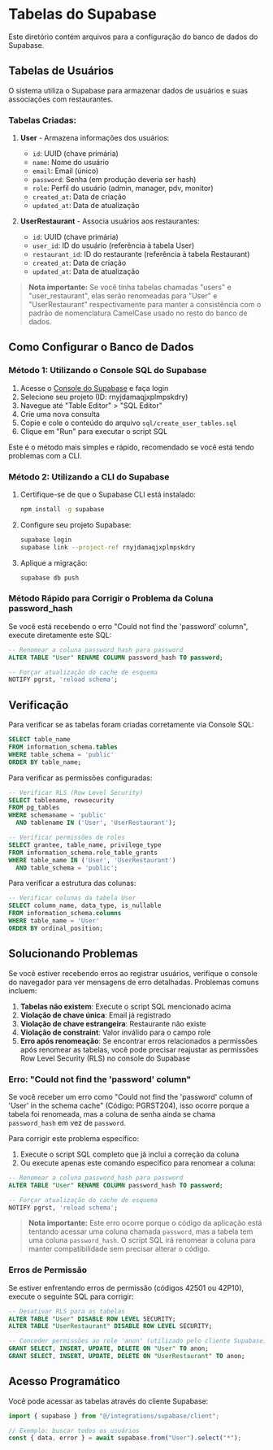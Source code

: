 # Tabelas do Supabase

Este diretório contém arquivos para a configuração do banco de dados do Supabase.

## Tabelas de Usuários

O sistema utiliza o Supabase para armazenar dados de usuários e suas associações com restaurantes.

### Tabelas Criadas:

1. **User** - Armazena informações dos usuários:

   - `id`: UUID (chave primária)
   - `name`: Nome do usuário
   - `email`: Email (único)
   - `password`: Senha (em produção deveria ser hash)
   - `role`: Perfil do usuário (admin, manager, pdv, monitor)
   - `created_at`: Data de criação
   - `updated_at`: Data de atualização

2. **UserRestaurant** - Associa usuários aos restaurantes:
   - `id`: UUID (chave primária)
   - `user_id`: ID do usuário (referência à tabela User)
   - `restaurant_id`: ID do restaurante (referência à tabela Restaurant)
   - `created_at`: Data de criação
   - `updated_at`: Data de atualização

> **Nota importante:** Se você tinha tabelas chamadas "users" e "user_restaurant", elas serão renomeadas para "User" e "UserRestaurant" respectivamente para manter a consistência com o padrão de nomenclatura CamelCase usado no resto do banco de dados.

## Como Configurar o Banco de Dados

### Método 1: Utilizando o Console SQL do Supabase

1. Acesse o [Console do Supabase](https://app.supabase.com/) e faça login
2. Selecione seu projeto (ID: rnyjdamaqjxplmpskdry)
3. Navegue até "Table Editor" > "SQL Editor"
4. Crie uma nova consulta
5. Copie e cole o conteúdo do arquivo `sql/create_user_tables.sql`
6. Clique em "Run" para executar o script SQL

Este é o método mais simples e rápido, recomendado se você está tendo problemas com a CLI.

### Método 2: Utilizando a CLI do Supabase

1. Certifique-se de que o Supabase CLI está instalado:

   ```bash
   npm install -g supabase
   ```

2. Configure seu projeto Supabase:

   ```bash
   supabase login
   supabase link --project-ref rnyjdamaqjxplmpskdry
   ```

3. Aplique a migração:
   ```bash
   supabase db push
   ```

### Método Rápido para Corrigir o Problema da Coluna password_hash

Se você está recebendo o erro "Could not find the 'password' column", execute diretamente este SQL:

```sql
-- Renomear a coluna password_hash para password
ALTER TABLE "User" RENAME COLUMN password_hash TO password;

-- Forçar atualização do cache de esquema
NOTIFY pgrst, 'reload schema';
```

## Verificação

Para verificar se as tabelas foram criadas corretamente via Console SQL:

```sql
SELECT table_name
FROM information_schema.tables
WHERE table_schema = 'public'
ORDER BY table_name;
```

Para verificar as permissões configuradas:

```sql
-- Verificar RLS (Row Level Security)
SELECT tablename, rowsecurity
FROM pg_tables
WHERE schemaname = 'public'
  AND tablename IN ('User', 'UserRestaurant');

-- Verificar permissões de roles
SELECT grantee, table_name, privilege_type
FROM information_schema.role_table_grants
WHERE table_name IN ('User', 'UserRestaurant')
  AND table_schema = 'public';
```

Para verificar a estrutura das colunas:

```sql
-- Verificar colunas da tabela User
SELECT column_name, data_type, is_nullable
FROM information_schema.columns
WHERE table_name = 'User'
ORDER BY ordinal_position;
```

## Solucionando Problemas

Se você estiver recebendo erros ao registrar usuários, verifique o console do navegador para ver mensagens de erro detalhadas. Problemas comuns incluem:

1. **Tabelas não existem**: Execute o script SQL mencionado acima
2. **Violação de chave única**: Email já registrado
3. **Violação de chave estrangeira**: Restaurante não existe
4. **Violação de constraint**: Valor inválido para o campo role
5. **Erro após renomeação**: Se encontrar erros relacionados a permissões após renomear as tabelas, você pode precisar reajustar as permissões Row Level Security (RLS) no console do Supabase

### Erro: "Could not find the 'password' column"

Se você receber um erro como "Could not find the 'password' column of 'User' in the schema cache" (Código: PGRST204), isso ocorre porque a tabela foi renomeada, mas a coluna de senha ainda se chama `password_hash` em vez de `password`.

Para corrigir este problema específico:

1. Execute o script SQL completo que já inclui a correção da coluna
2. Ou execute apenas este comando específico para renomear a coluna:

```sql
-- Renomear a coluna password_hash para password
ALTER TABLE "User" RENAME COLUMN password_hash TO password;

-- Forçar atualização do cache de esquema
NOTIFY pgrst, 'reload schema';
```

> **Nota importante:** Este erro ocorre porque o código da aplicação está tentando acessar uma coluna chamada `password`, mas a tabela tem uma coluna `password_hash`. O script SQL irá renomear a coluna para manter compatibilidade sem precisar alterar o código.

### Erros de Permissão

Se estiver enfrentando erros de permissão (códigos 42501 ou 42P10), execute o seguinte SQL para corrigir:

```sql
-- Desativar RLS para as tabelas
ALTER TABLE "User" DISABLE ROW LEVEL SECURITY;
ALTER TABLE "UserRestaurant" DISABLE ROW LEVEL SECURITY;

-- Conceder permissões ao role 'anon' (utilizado pelo cliente Supabase)
GRANT SELECT, INSERT, UPDATE, DELETE ON "User" TO anon;
GRANT SELECT, INSERT, UPDATE, DELETE ON "UserRestaurant" TO anon;
```

## Acesso Programático

Você pode acessar as tabelas através do cliente Supabase:

```typescript
import { supabase } from "@/integrations/supabase/client";

// Exemplo: buscar todos os usuários
const { data, error } = await supabase.from("User").select("*");
```
